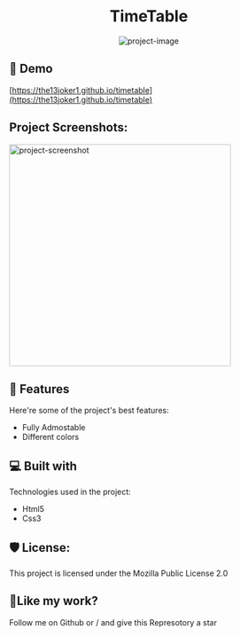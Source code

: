<h1 align="center" id="title">TimeTable</h1>

<p align="center"><img src="https://socialify.git.ci/the13joker1/timetable/image?description=1&amp;descriptionEditable=A%20static%20timetable%20for%20students&amp;forks=1&amp;language=1&amp;name=1&amp;owner=1&amp;pattern=Circuit%20Board&amp;stargazers=1&amp;theme=Light" alt="project-image"></p>

<h2>🚀 Demo</h2>

[https://the13joker1.github.io/timetable](https://the13joker1.github.io/timetable)

<h2>Project Screenshots:</h2>

<img src="https://the13joker1.github.io/timetable/screenshots/1.jpeg" alt="project-screenshot" width="400" height="400/">

  
  
<h2>🧐 Features</h2>

Here're some of the project's best features:

*   Fully Admostable
*   Different colors

  
  
<h2>💻 Built with</h2>

Technologies used in the project:

*   Html5
*   Css3

<h2>🛡️ License:</h2>

This project is licensed under the Mozilla Public License 2.0

<h2>💖Like my work?</h2>

Follow me on Github or / and give this Represotory a star